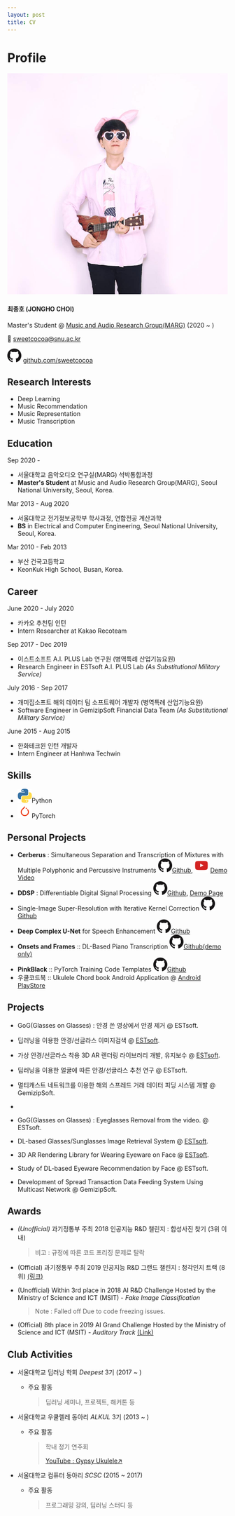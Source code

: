 ```yaml
---
layout: post
title: CV
---
```


# Profile #

![profile_image](cv.assets/profile_image.jpg) 

#### 최종호 (JONGHO CHOI)

Master's Student @ [Music and Audio Research Group(MARG)](http://marg.snu.ac.kr/) (2020 ~ )

:email: sweetcocoa@snu.ac.kr

![GitHub-Mark-32px](cv.assets/GitHub-Mark-32px.png) [github.com/sweetcocoa](https://github.com/sweetcocoa)


## Research Interests ##

- Deep Learning
- Music Recommendation
- Music Representation
- Music Transcription


## Education ##

 Sep 2020 - 

- 서울대학교 음악오디오 연구실(MARG) 석박통합과정
- **Master's Student** at Music and Audio Research Group(MARG), Seoul National University, Seoul, Korea.

 Mar 2013 - Aug 2020

- 서울대학교 전기정보공학부 학사과정, 연합전공 계산과학
- **BS** in Electrical and Computer Engineering, Seoul National University, Seoul, Korea.

Mar 2010 - Feb 2013

- 부산 건국고등학교
- KeonKuk High School, Busan, Korea.



## Career ## 

June 2020 - July 2020

- 카카오 추천팀 인턴
- Intern Researcher at Kakao Recoteam

Sep 2017 - Dec 2019

- 이스트소프트 A.I. PLUS Lab 연구원 (병역특례 산업기능요원)
- Research Engineer in ESTsoft A.I. PLUS Lab *(As Substitutional Military Service)* 


July 2016 - Sep 2017

- 개미집소프트 해외 데이터 팀 소프트웨어 개발자 (병역특례 산업기능요원)
- Software Engineer in GemizipSoft Financial Data Team *(As Substitutional Military Service)*


June 2015 - Aug 2015

- 한화테크윈 인턴 개발자
- Intern Engineer at Hanhwa Techwin



## Skills

-  ![image-20200410144028799](cv.assets/image-20200410144028799.png)Python
-  ![image-20200410144240480](cv.assets/image-20200410144240480.png)PyTorch



## Personal Projects ##

- **Cerberus** : Simultaneous Separation and Transcription of Mixtures with Multiple Polyphonic and Percussive Instruments ![GitHub-Mark-32px](cv.assets/GitHub-Mark-32px.png)[Github](https://github.com/sweetcocoa/cerberus-pytorch), ![youtube](./cv.assets/youtube.png) [Demo Video](https://youtu.be/59uTEk0ZamE) 
- **DDSP** : Differentiable Digital Signal Processing ![GitHub-Mark-32px](cv.assets/GitHub-Mark-32px.png)[Github](https://github.com/sweetcocoa/ddsp-pytorch), [Demo Page](http://sweetcocoa.github.io/ddsp-pytorch-samples) 
- Single-Image Super-Resolution with Iterative Kernel Correction ![GitHub-Mark-32px](cv.assets/GitHub-Mark-32px.png)[Github](https://github.com/sweetcocoa/IKC )
- **Deep Complex U-Net** for Speech Enhancement  ![GitHub-Mark-32px](cv.assets/GitHub-Mark-32px.png)[Github](https://github.com/sweetcocoa/DeepComplexUNetPyTorch )
- **Onsets and Frames** :: DL-Based Piano Transcription ![GitHub-Mark-32px](cv.assets/GitHub-Mark-32px.png)[Github(demo only)]( https://sweetcocoa.github.io/wav2midi_demo/ )
- **PinkBlack** :: PyTorch Training Code Templates ![GitHub-Mark-32px](cv.assets/GitHub-Mark-32px.png)[Github](https://github.com/sweetcocoa/PinkBlack)
- 우쿨코드북 :: Ukulele Chord book Android Application @ [Android PlayStore](https://play.google.com/store/apps/details?id=com.ukulchordbook.ukulchordbook_10)



## Projects ##

- GoG(Glasses on Glasses) : 안경 쓴 영상에서 안경 제거 @ ESTsoft.
- 딥러닝을 이용한 안경/선글라스 이미지검색 @ [ESTsoft](https://www.estsoft.co.kr/product/retrieval).
- 가상 안경/선글라스 착용 3D AR 렌더링 라이브러리 개발, 유지보수 @ [ESTsoft](https://www.estsoft.co.kr/product/vf).
- 딥러닝을 이용한 얼굴에 따른 안경/선글라스 추천 연구 @ ESTsoft.
- 멀티캐스트 네트워크를 이용한 해외 스프레드 거래 데이터 피딩 시스템 개발 @ GemizipSoft.

- 


- GoG(Glasses on Glasses) : Eyeglasses Removal from the video. @ ESTsoft.
- DL-based Glasses/Sunglasses Image Retrieval System @ [ESTsoft](https://www.estsoft.co.kr/product/retrieval).
- 3D AR Rendering Library for Wearing Eyeware on Face @ [ESTsoft](https://www.estsoft.co.kr/product/vf).
- Study of DL-based Eyeware Recommendation by Face @ ESTsoft.
- Development of Spread Transaction Data Feeding System Using Multicast Network @ GemizipSoft. 



## Awards ##

- *(Unofficial)* 과기정통부 주최 2018 인공지능 R&D 챌린지 : 합성사진 찾기 (3위 이내)

  > 비고 : 규정에 따른 코드 프리징 문제로 탈락

- (Official) 과기정통부 주최 2019 인공지능 R&D 그랜드 챌린지 : 청각인지 트랙 (8위) [(링크)](https://www.ai-challenge.kr/sub03/view/id/26)



- (Unofficial) Within 3rd place in 2018 AI R&D Challenge Hosted by the Ministry of Science and ICT (MSIT) - *Fake Image Classification*

  >  Note : Falled off Due to code freezing issues.
  
- (Official) 8th place in 2019 AI Grand Challenge Hosted by the Ministry of Science and ICT (MSIT) - *Auditory Track* [(Link)](https://www.ai-challenge.kr/sub03/view/id/26)

  

## Club Activities ##

- 서울대학교 딥러닝 학회 *Deepest* 3기 (2017 ~ )

  - 주요 활동

    > 딥러닝 세미나, 프로젝트, 해커톤 등

- 서울대학교 우쿨렐레 동아리 *ALKUL* 3기 (2013 ~ )

  - 주요 활동

    > 학내 정기 연주회
    >
    > [YouTube : Gypsy Ukulele↗](https://youtu.be/pCTypTc1XHQ)

- 서울대학교 컴퓨터 동아리 *SCSC* (2015 ~ 2017)

  - 주요 활동

    > 프로그래밍 강의, 딥러닝 스터디 등
